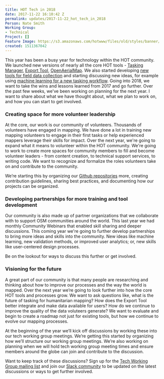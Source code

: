 ```yaml
---
title: HOT Tech in 2018
date: 2017-11-22 16:10:42 Z
permalink: updates/2017-11-22_hot_tech_in_2018
Person: Nate Smith
Working Group:
- Technical
Project: []
Feature Image: https://s3.amazonaws.com/hotwww/files/old/styles/banner/public/IMG_7347.JPG
created: 1511367042
---
```


<p>This year has been a busy year for technology within the HOT community. We launched new versions of nearly all the core HOT tools - <a href="https://www.hotosm.org/updates/2017-10-18_new_tasking_manager_3_coming_today">Tasking Manager</a>, <a href="https://www.hotosm.org/updates/2017-09-18_export_tool_30_launched">Export Tool</a>, <a href="https://blog.openaerialmap.org/a-new-openaerialmap-531d762add11">OpenAerialMap</a>. We also started developing <a href="https://www.hotosm.org/updates/2017-08-18_field_mapping_organizer_reaches_first_major_milestone">new tools for field data collection</a> and starting discussing new ideas, for example using <a href="https://developmentseed.org/blog/2017/09/15/power-mapping-with-machine-learning/">machine learning for a new tasking workflow</a>. Going into 2018, we want to take the wins and lessons learned from 2017 and go further. Over the past few weeks, we've been working on planning for the next year. I want to share about what we have thought about, what we plan to work on, and how you can start to get involved. </p><h3>Creating space for more volunteer leadership</h3><p>At the core, our work is our community of volunteers. Thousands of volunteers have engaged in mapping. We have done a lot in training new mapping volunteers to engage in their first tasks or help experienced mappers leverage their skills for impact. Over the next year, we're going to expand what it means to volunteer within the HOT community. We're going to work to create more spaces for community members to fill and become volunteer leaders - from content creation, to technical support services, to writing code. We want to recognize and formalize the roles volunteers take on and contribute to the community.</p><p>We’re starting this by organizing our <a href="https://github.com/hotosm">Github repositories</a> more, creating contribution guidelines, sharing best practices, and documenting how our projects can be organized.</p><h3>Developing partnerships for more training and tool development</h3><p>Our community is also made up of partner organizations that we collaborate with to support OSM communities around the world. This last year we had monthly Community Webinars that enabled skill sharing and deeper discussions. This coming year we're going to further develop partnerships to bring more ideas and skills into the community. New ideas like machine learning, new validation methods, or improved user analytics; or, new skills like user-centered design processes.</p><p>Be on the lookout for ways to discuss this further or get involved.</p><h3>Visioning for the future</h3><p>A great part of our community is that many people are researching and thinking about how to improve our processes and the way the world is mapped. Over the next year we’re going to look further into how the core HOT tools and processes grow. We want to ask questions like, what is the future of tasking for humanitarian mapping? How does the Export Tool better integrate and make data available for users? How do we continue to improve the quality of the data voluteers generate? We want to evaluate and begin to create a roadmap not just for existing tools, but how we continue to evolve our mapping processes.</p><p>At the beginning of the year we’ll kick off discussions by working these into our tech working group meetings. We’re getting this started by organizing how we’ll structure our working group meetings. We’re also working on planning when we will hold tech working group meeting times and ensure members around the globe can join and contribute to the discussion.</p><p>Want to keep track of these discussions? Sign up for the <a href="https://groups.google.com/a/hotosm.org/forum/#!forum/techwg">Tech Working Group mailing list</a> and join our <a href="http://slack.hotosm.org/">Slack community</a> to be updated on the latest discussions or ways to get further involved.</p>
